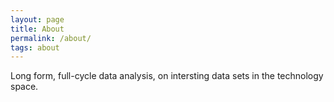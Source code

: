 ```yaml
---
layout: page
title: About 
permalink: /about/
tags: about
---
```


Long form, full-cycle data analysis, on intersting data sets in the technology space. 
